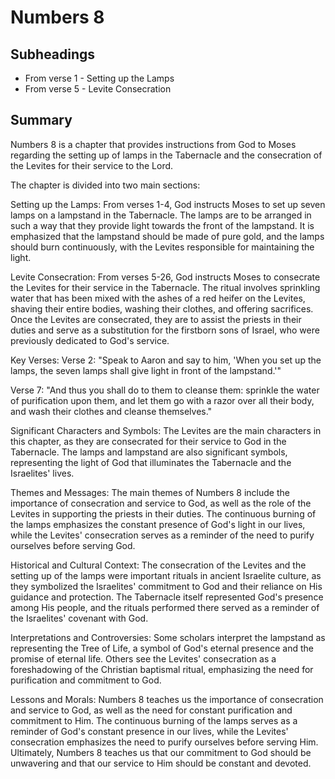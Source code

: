 # Numbers 8

## Subheadings

* From verse 1 - Setting up the Lamps
* From verse 5 - Levite Consecration

## Summary

Numbers 8 is a chapter that provides instructions from God to Moses regarding the setting up of lamps in the Tabernacle and the consecration of the Levites for their service to the Lord.

The chapter is divided into two main sections:

Setting up the Lamps:
From verses 1-4, God instructs Moses to set up seven lamps on a lampstand in the Tabernacle. The lamps are to be arranged in such a way that they provide light towards the front of the lampstand. It is emphasized that the lampstand should be made of pure gold, and the lamps should burn continuously, with the Levites responsible for maintaining the light.

Levite Consecration:
From verses 5-26, God instructs Moses to consecrate the Levites for their service in the Tabernacle. The ritual involves sprinkling water that has been mixed with the ashes of a red heifer on the Levites, shaving their entire bodies, washing their clothes, and offering sacrifices. Once the Levites are consecrated, they are to assist the priests in their duties and serve as a substitution for the firstborn sons of Israel, who were previously dedicated to God's service.

Key Verses:
Verse 2: "Speak to Aaron and say to him, 'When you set up the lamps, the seven lamps shall give light in front of the lampstand.'"

Verse 7: "And thus you shall do to them to cleanse them: sprinkle the water of purification upon them, and let them go with a razor over all their body, and wash their clothes and cleanse themselves."

Significant Characters and Symbols:
The Levites are the main characters in this chapter, as they are consecrated for their service to God in the Tabernacle. The lamps and lampstand are also significant symbols, representing the light of God that illuminates the Tabernacle and the Israelites' lives.

Themes and Messages:
The main themes of Numbers 8 include the importance of consecration and service to God, as well as the role of the Levites in supporting the priests in their duties. The continuous burning of the lamps emphasizes the constant presence of God's light in our lives, while the Levites' consecration serves as a reminder of the need to purify ourselves before serving God.

Historical and Cultural Context:
The consecration of the Levites and the setting up of the lamps were important rituals in ancient Israelite culture, as they symbolized the Israelites' commitment to God and their reliance on His guidance and protection. The Tabernacle itself represented God's presence among His people, and the rituals performed there served as a reminder of the Israelites' covenant with God.

Interpretations and Controversies:
Some scholars interpret the lampstand as representing the Tree of Life, a symbol of God's eternal presence and the promise of eternal life. Others see the Levites' consecration as a foreshadowing of the Christian baptismal ritual, emphasizing the need for purification and commitment to God.

Lessons and Morals:
Numbers 8 teaches us the importance of consecration and service to God, as well as the need for constant purification and commitment to Him. The continuous burning of the lamps serves as a reminder of God's constant presence in our lives, while the Levites' consecration emphasizes the need to purify ourselves before serving Him. Ultimately, Numbers 8 teaches us that our commitment to God should be unwavering and that our service to Him should be constant and devoted.